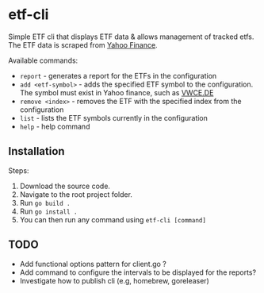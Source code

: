 # etf-cli

Simple ETF cli that displays ETF data & allows management of tracked etfs.
The ETF data is scraped from [Yahoo Finance](https://finance.yahoo.com/).

Available commands:

- `report` - generates a report for the ETFs in the configuration
- `add <etf-symbol>` - adds the specified ETF symbol to the configuration. The symbol must exist in Yahoo finance, such as [VWCE.DE](https://finance.yahoo.com/quote/VWCE.DE/)
- `remove <index>` - removes the ETF with the specified index from the configuration
- `list` - lists the ETF symbols currently in the configuration
- `help` - help command

## Installation

Steps:

1. Download the source code.
2. Navigate to the root project folder.
3. Run `go build .`
4. Run `go install .`
5. You can then run any command using `etf-cli [command]`

## TODO
- Add functional options pattern for client.go ?
- Add command to configure the intervals to be displayed for the reports?
- Investigate how to publish cli (e.g, homebrew, goreleaser)
